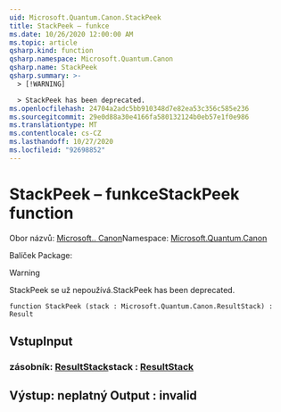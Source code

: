 ```yaml
---
uid: Microsoft.Quantum.Canon.StackPeek
title: StackPeek – funkce
ms.date: 10/26/2020 12:00:00 AM
ms.topic: article
qsharp.kind: function
qsharp.namespace: Microsoft.Quantum.Canon
qsharp.name: StackPeek
qsharp.summary: >-
  > [!WARNING]

  > StackPeek has been deprecated.
ms.openlocfilehash: 24704a2adc5bb910348d7e82ea53c356c585e236
ms.sourcegitcommit: 29e0d88a30e4166fa580132124b0eb57e1f0e986
ms.translationtype: MT
ms.contentlocale: cs-CZ
ms.lasthandoff: 10/27/2020
ms.locfileid: "92698852"
---
```

# <a name="stackpeek-function"></a><span data-ttu-id="35217-102">StackPeek – funkce</span><span class="sxs-lookup"><span data-stu-id="35217-102">StackPeek function</span></span>

<span data-ttu-id="35217-103">Obor názvů: [Microsoft.. Canon](xref:Microsoft.Quantum.Canon)</span><span class="sxs-lookup"><span data-stu-id="35217-103">Namespace: [Microsoft.Quantum.Canon](xref:Microsoft.Quantum.Canon)</span></span>

<span data-ttu-id="35217-104">Balíček [](https://nuget.org/packages/)</span><span class="sxs-lookup"><span data-stu-id="35217-104">Package: [](https://nuget.org/packages/)</span></span>


> [!WARNING]
> <span data-ttu-id="35217-105">StackPeek se už nepoužívá.</span><span class="sxs-lookup"><span data-stu-id="35217-105">StackPeek has been deprecated.</span></span>



```qsharp
function StackPeek (stack : Microsoft.Quantum.Canon.ResultStack) : Result
```


## <a name="input"></a><span data-ttu-id="35217-106">Vstup</span><span class="sxs-lookup"><span data-stu-id="35217-106">Input</span></span>

### <a name="stack--resultstack"></a><span data-ttu-id="35217-107">zásobník: [ResultStack](xref:Microsoft.Quantum.Canon.ResultStack)</span><span class="sxs-lookup"><span data-stu-id="35217-107">stack : [ResultStack](xref:Microsoft.Quantum.Canon.ResultStack)</span></span>





## <a name="output--__invalidresult__"></a><span data-ttu-id="35217-108">Výstup: __neplatný <Result>__</span><span class="sxs-lookup"><span data-stu-id="35217-108">Output : __invalid<Result>__</span></span>


